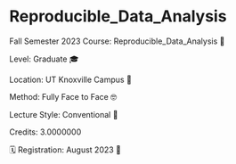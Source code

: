 # Reproducible_Data_Analysis
Fall Semester 2023 Course: Reproducible_Data_Analysis 🎉

Level: Graduate 🎓

Location: UT Knoxville Campus 🏫

Method: Fully Face to Face 🤓

Lecture Style: Conventional 💼

Credits: 3.0000000

🗓️ Registration: August 2023 📅
